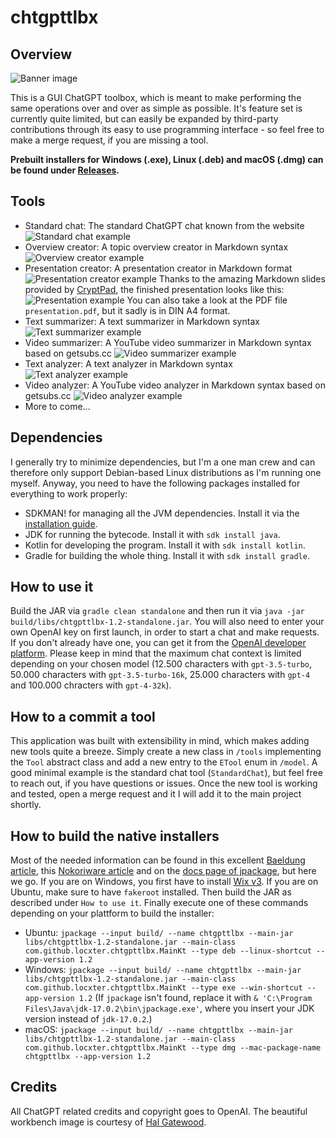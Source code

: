 # chtgpttlbx

## Overview

![Banner image](banner.png)

This is a GUI ChatGPT toolbox, which is meant to make performing the same operations over and over as simple as possible. It's feature set is currently quite limited, but can easily be expanded by third-party contributions through its easy to use programming interface - so feel free to make a merge request, if you are missing a tool.

**Prebuilt installers for Windows (.exe), Linux (.deb) and macOS (.dmg) can be found under [Releases](https://github.com/locxter/chtgpttlbx/releases).**

## Tools

- Standard chat: The standard ChatGPT chat known from the website
![Standard chat example](standard-chat.png)
- Overview creator: A topic overview creator in Markdown syntax
![Overview creator example](overview-creator.png)
- Presentation creator: A presentation creator in Markdown format
![Presentation creator example](presentation-creator.png)
Thanks to the amazing Markdown slides provided by [CryptPad](https://cryptpad.fr/), the finished presentation looks like this:
![Presentation example](presentation.png)
You can also take a look at the PDF file `presentation.pdf`, but it sadly is in DIN A4 format.
- Text summarizer: A text summarizer in Markdown syntax
![Text summarizer example](text-summarizer.png)
- Video summarizer: A YouTube video summarizer in Markdown syntax based on getsubs.cc
![Video summarizer example](video-summarizer.png)
- Text analyzer: A text analyzer in Markdown syntax
  ![Text analyzer example](text-analyzer.png)
- Video analyzer: A YouTube video analyzer in Markdown syntax based on getsubs.cc
  ![Video analyzer example](video-analyzer.png)
- More to come...

## Dependencies

I generally try to minimize dependencies, but I'm a one man crew and can therefore only support Debian-based Linux distributions as I'm running one myself. Anyway, you need to have the following packages installed for everything to work properly:

- SDKMAN! for managing all the JVM dependencies. Install it via the [installation guide](https://sdkman.io/install).
- JDK for running the bytecode. Install it with `sdk install java`.
- Kotlin for developing the program. Install it with `sdk install kotlin`.
- Gradle for building the whole thing. Install it with `sdk install gradle`.

## How to use it

Build the JAR via `gradle clean standalone` and then run it via `java -jar build/libs/chtgpttlbx-1.2-standalone.jar`. You will also need to enter your own OpenAI key on first launch, in order to start a chat and make requests. If you don't already have one, you can get it from the [OpenAI developer platform](https://platform.openai.com/account/api-keys). Please keep in mind that the maximum chat context ìs limited depending on your chosen model (12.500 characters with `gpt-3.5-turbo`, 50.000 characters with `gpt-3.5-turbo-16k`, 25.000 characters with `gpt-4` and 100.000 chracters with `gpt-4-32k`).

## How to a commit a tool

This application was built with extensibility in mind, which makes adding new tools quite a breeze. Simply create a new class in `/tools` implementing the `Tool` abstract class and add a new entry to the `ETool` enum in `/model`. A good minimal example is the standard chat tool (`StandardChat`), but feel free to reach out, if you have questions or issues. Once the new tool is working and tested, open a merge request and it I will add it to the main project shortly.

## How to build the native installers

Most of the needed information can be found in this excellent [Baeldung article](https://www.baeldung.com/java14-jpackage), this [Nokoriware article](https://www.nokoriware.com/blog/2021/9/12/java-using-jpackage-quick-start-guide-for-windows) and on the [docs page of jpackage](https://docs.oracle.com/en/java/javase/17/jpackage/packaging-overview.html#GUID-C1027043-587D-418D-8188-EF8F44A4C06A), but here we go. If you are on Windows, you first have to install [Wix v3](https://wixtoolset.org/docs/wix3/). If you are on Ubuntu, make sure to have `fakeroot` installed. Then build the JAR as described under `How to use it`. Finally execute one of these commands depending on your plattform to build the installer:

- Ubuntu: `jpackage --input build/ --name chtgpttlbx --main-jar libs/chtgpttlbx-1.2-standalone.jar --main-class com.github.locxter.chtgpttlbx.MainKt --type deb --linux-shortcut --app-version 1.2`
- Windows: `jpackage --input build/ --name chtgpttlbx --main-jar libs/chtgpttlbx-1.2-standalone.jar --main-class com.github.locxter.chtgpttlbx.MainKt --type exe --win-shortcut --app-version 1.2` (If `jpackage` isn't found, replace it with `& 'C:\Program Files\Java\jdk-17.0.2\bin\jpackage.exe'`, where you insert your JDK version instead of `jdk-17.0.2`.)
- macOS: `jpackage --input build/ --name chtgpttlbx --main-jar libs/chtgpttlbx-1.2-standalone.jar --main-class com.github.locxter.chtgpttlbx.MainKt --type dmg --mac-package-name chtgpttlbx --app-version 1.2`

## Credits

All ChatGPT related credits and copyright goes to OpenAI. The beautiful workbench image is courtesy of [Hal Gatewood](https://unsplash.com/photos/v7WyjiyXNr4).

